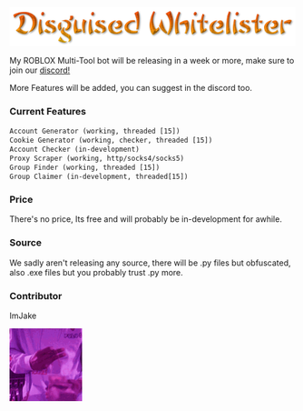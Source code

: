 ![](https://github.com/Zzaff/disguised-multibot/blob/main/logos/logo.png)


My ROBLOX Multi-Tool bot will be releasing in a week or more, make sure to join our [discord!](https://discord.gg/5ZuPsbJCKb)

More Features will be added, you can suggest in the discord too.

### Current Features ###
```
Account Generator (working, threaded [15])
Cookie Generator (working, checker, threaded [15])
Account Checker (in-development)
Proxy Scraper (working, http/socks4/socks5)
Group Finder (working, threaded [15])
Group Claimer (in-development, threaded[15])
```

### Price ###
There's no price, Its free and will probably be in-development for awhile.

### Source ###
We sadly aren't releasing any source, there will be .py files but obfuscated, also .exe files but you probably trust .py more.


### Contributor ###
ImJake


![](https://github.com/Zzaff/disguised-multibot/blob/main/logos/imjake.gif)

